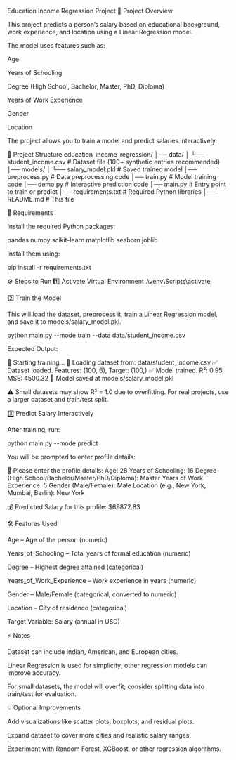 Education Income Regression Project
📌 Project Overview

This project predicts a person’s salary based on educational background, work experience, and location using a Linear Regression model.

The model uses features such as:

Age

Years of Schooling

Degree (High School, Bachelor, Master, PhD, Diploma)

Years of Work Experience

Gender

Location

The project allows you to train a model and predict salaries interactively.

📂 Project Structure
education_income_regression/
│── data/
│   └── student_income.csv        # Dataset file (100+ synthetic entries recommended)
│── models/
│   └── salary_model.pkl          # Saved trained model
│── preprocess.py                 # Data preprocessing code
│── train.py                      # Model training code
│── demo.py                       # Interactive prediction code
│── main.py                       # Entry point to train or predict
│── requirements.txt              # Required Python libraries
│── README.md                     # This file

📝 Requirements

Install the required Python packages:

pandas
numpy
scikit-learn
matplotlib
seaborn
joblib


Install them using:

pip install -r requirements.txt

⚙️ Steps to Run
1️⃣ Activate Virtual Environment
.\venv\Scripts\activate

2️⃣ Train the Model

This will load the dataset, preprocess it, train a Linear Regression model, and save it to models/salary_model.pkl.

python main.py --mode train --data data/student_income.csv


Expected Output:

🚀 Starting training...
📂 Loading dataset from: data/student_income.csv
✅ Dataset loaded. Features: (100, 6), Target: (100,)
✅ Model trained. R²: 0.95, MSE: 4500.32
💾 Model saved at models/salary_model.pkl


⚠️ Small datasets may show R² = 1.0 due to overfitting. For real projects, use a larger dataset and train/test split.

3️⃣ Predict Salary Interactively

After training, run:

python main.py --mode predict


You will be prompted to enter profile details:

🧑 Please enter the profile details:
Age: 28
Years of Schooling: 16
Degree (High School/Bachelor/Master/PhD/Diploma): Master
Years of Work Experience: 5
Gender (Male/Female): Male
Location (e.g., New York, Mumbai, Berlin): New York

💰 Predicted Salary for this profile: $69872.83

🛠 Features Used

Age – Age of the person (numeric)

Years_of_Schooling – Total years of formal education (numeric)

Degree – Highest degree attained (categorical)

Years_of_Work_Experience – Work experience in years (numeric)

Gender – Male/Female (categorical, converted to numeric)

Location – City of residence (categorical)

Target Variable: Salary (annual in USD)

⚡ Notes

Dataset can include Indian, American, and European cities.

Linear Regression is used for simplicity; other regression models can improve accuracy.

For small datasets, the model will overfit; consider splitting data into train/test for evaluation.

💡 Optional Improvements

Add visualizations like scatter plots, boxplots, and residual plots.

Expand dataset to cover more cities and realistic salary ranges.

Experiment with Random Forest, XGBoost, or other regression algorithms.